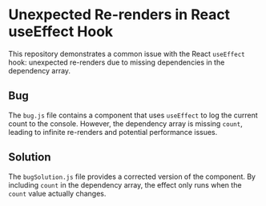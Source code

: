 # Unexpected Re-renders in React useEffect Hook

This repository demonstrates a common issue with the React `useEffect` hook: unexpected re-renders due to missing dependencies in the dependency array.

## Bug

The `bug.js` file contains a component that uses `useEffect` to log the current count to the console. However, the dependency array is missing `count`, leading to infinite re-renders and potential performance issues. 

## Solution

The `bugSolution.js` file provides a corrected version of the component. By including `count` in the dependency array, the effect only runs when the `count` value actually changes. 